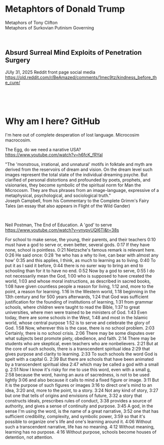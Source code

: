 # Metaphtors of Donald Trump

Metaphors of Tony Clifton   
Metaphors of Surkovian Putinism Governing

&nbsp;

## Absurd Surreal Mind Exploits of Penetration Surgery 

JUly 31, 2025 Reddit front page social media    
https://old.reddit.com/r/BeAmazed/comments/1mec9tz/kindness_before_the_cure/

&nbsp;

&nbsp;

# Why am I here? GitHub

I'm here out of complete desperation of lost language. Microcosim macrocosim. 

The Egg, do we need a narative USA?    
https://www.youtube.com/watch?v=h6fcK_fRYaI

"The 'monstrous, irrational, and unnatural' motifs in folktale and myth are derived from the reservoirs of dream and vision. On the dream level such images represent the total state of the individual dreaming psyche. But clarified of personal distortions and profounded by poets, prophets, and visionaries, they become symbolic of the spiritual norm for Man the Microcosm. They are thus phrases from an image-language, expressive of a metaphysical, psychological, and sociological truth."     
Joseph Campbell, from his Commentary to the Complete Grimm's Fairy Tales (an essay that also appears in Flight of the Wild Gander)

&nbsp;

Neil Postman, The End of Education. A 'god' to serve   
https://www.youtube.com/watch?v=vnypvUQl6TI&t=38s    

For school to make sense, the young, their parents, and their teachers
0:10
must have a god to serve or, even better, several gods.
0:17
If they have none, school is pointless.
0:21
Nietzsche's famous remark is relevant here.
0:26
He said once:
0:28
'he who has a why to live, can bear with almost any how'
0:35
and this applies, I think, as much to learning as to living.
0:40
To put it as I said it before,
0:44
there is no surer way to bring an end to schooling than for it to have no end.
0:52
Now by a god to serve,
0:55
I do not necessarily mean the God,
1:00
who is supposed to have created the world,
1:03
and whose moral instructions, as described in sacred books,
1:08
have given countless people a reason for living,
1:12
and, more to the point, a reason for learning.
1:16
In the Western world,
1:18
beginning in the 13th century and for 500 years afterwards,
1:24
that God was sufficient justification for the founding of institutions of learning,
1:31
from grammar schools, where children were taught to read the Bible,
1:37
to great universities, where men were trained to be ministers of God.
1:43
Even today, there are some schools in the West,
1:48
and most in the Islamic world, whose central purpose
1:52
is to serve and celebrate the glory of God.
1:58
Now, wherever this is the case, there is no school problem.
2:03
Certainly, there is no school crisis.
2:06
There may be some disputes over what subjects best promote piety, obedience, and faith.
2:14
There may be students who are skeptical, even teachers who are nonbelievers.
2:21
But at the core of such schools, there is a transcendent spiritual idea
2:29
that gives purpose and clarity to learning.
2:33
To such schools the word God is spelt with a capital G.
2:39
But there are schools that have been animated by a transcendent spiritual idea
2:47
which may be called a god with a small g.
2:51
Now I know it's risky for me to use this word, even with a small g,
2:58
because the word, having an aura of sacredness, is not to be used lightly
3:06
and also because it calls to mind a fixed figure or image.
3:11
But it is the purpose of such figures or images
3:16
to direct one's mind to an idea,
3:20
and, more to the point, to a story.
3:24
Not any kind of story,
3:27
but one that tells of origins and envisions of future,
3:32
a story that constructs ideals, prescribes rules of conduct,
3:38
provides a source of authority, and gives a sense of continuity and purpose.
3:45
A god, in the sense I'm using the word, is the name of a great narrative,
3:52
one that has sufficient credibility, complexity, and symbolic power,
3:59
so that it's possible to organize one's life and one's learning around it.
4:06
Without such a transcendent narrative, life has no meaning.
4:12
Without meaning, learning has no purpose.
4:16
Without purpose, schools become houses of detention, not attention.


